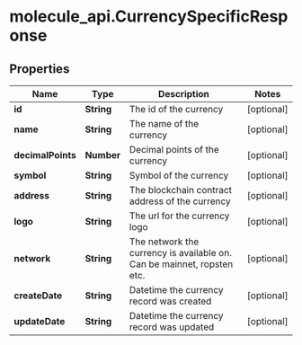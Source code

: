 # molecule_api.CurrencySpecificResponse

## Properties
Name | Type | Description | Notes
------------ | ------------- | ------------- | -------------
**id** | **String** | The id of the currency | [optional] 
**name** | **String** | The name of the currency | [optional] 
**decimalPoints** | **Number** | Decimal points of the currency | [optional] 
**symbol** | **String** | Symbol of the currency | [optional] 
**address** | **String** | The blockchain contract address of the currency | [optional] 
**logo** | **String** | The url for the currency logo | [optional] 
**network** | **String** | The network the currency is available on. Can be mainnet, ropsten etc. | [optional] 
**createDate** | **String** | Datetime the currency record was created | [optional] 
**updateDate** | **String** | Datetime the currency record was updated | [optional] 


